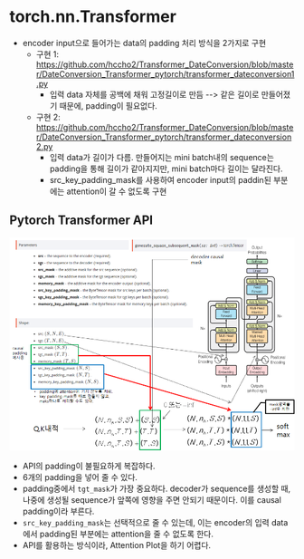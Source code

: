 # torch.nn.Transformer
- encoder input으로 들어가는 data의 padding 처리 방식을 2가지로 구현
	* 구현 1: <https://github.com/hccho2/Transformer_DateConversion/blob/master/DateConversion_Transformer_pytorch/transformer_dateconversion1.py>
		- 입력 data 자체를 공백에 채워 고정길이로 만듬 --> 같은 길이로 만들어졌기 때문에, padding이 필요없다.
	* 구현 2: <https://github.com/hccho2/Transformer_DateConversion/blob/master/DateConversion_Transformer_pytorch/transformer_dateconversion2.py>
		- 입력 data가 길이가 다름. 만들어지는 mini batch내의 sequence는 padding을 통해 길이가 같아지지만, mini batch마다 길이는 달라진다.
		- src_key_padding_mask를 사용하여 encoder input의 paddin된 부분에는 attention이 갈 수 없도록 구현


## Pytorch Transformer API
![torch_transformer](./torch_transformer.png)
- API의 padding이 불필요하게 복잡하다.
- 6개의 padding을 넣어 줄 수 있다.
- padding중에서 `tgt_mask`가 가장 중요하다. decoder가 sequence를 생성할 때, 나중에 생성될 sequence가 앞쪽에 영향을 주면 안되기 때문이다. 이를 causal padding이라 부른다.
- `src_key_padding_mask`는 선택적으로 줄 수 있는데, 이는 encoder의 입력 data에서 padding된 부분에는 attention을 줄 수 없도록 한다.
- API를 활용하는 방식이라, Attention Plot을 하기 어렵다.